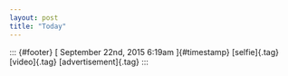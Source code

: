 ```yaml
---
layout: post
title: "Today"
---
```



::: {#footer}
[ September 22nd, 2015 6:19am ]{#timestamp} [selfie]{.tag} [video]{.tag}
[advertisement]{.tag}
:::
